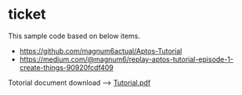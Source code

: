 # ticket

This sample code based on below items.
 - https://github.com/magnum6actual/Aptos-Tutorial
 - https://medium.com/@magnum6/replay-aptos-tutorial-episode-1-create-things-90920fcdf409
 

Totorial document download --> 
[Tutorial.pdf](https://github.com/kairoski03/ticket/files/10515900/Tutorial.pdf)

